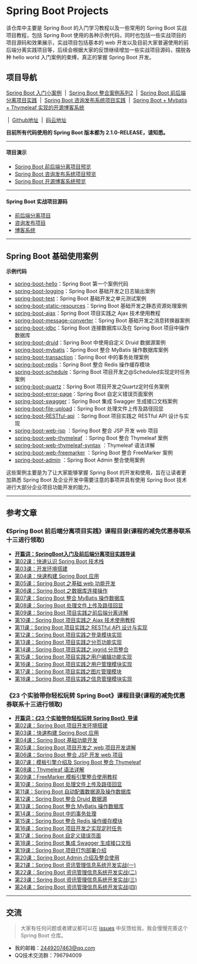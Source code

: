 # Spring Boot Projects

该仓库中主要是 Spring Boot 的入门学习教程以及一些常用的 Spring Boot 实战项目教程，包括 Spring Boot 使用的各种示例代码，同时也包括一些实战项目的项目源码和效果展示，实战项目包括基本的 web 开发以及目前大家普遍使用的前后端分离实践项目等，后续会根据大家的反馈继续增加一些实战项目源码，摆脱各种 hello world 入门案例的束缚，真正的掌握 Spring Boot 开发。

## 项目导航

[Spring Boot 入门小案例](https://github.com/ZHENFENG13/spring-boot-projects/tree/master/SpringBoot入门案例源码) &nbsp;| &nbsp;[Spring Boot 整合案例系列2](https://github.com/ZHENFENG13/spring-boot-projects/tree/master/玩转SpringBoot系列案例源码) &nbsp;| &nbsp;[Spring Boot 前后端分离项目实践](https://github.com/ZHENFENG13/spring-boot-projects/tree/master/SpringBoot前后端分离实战项目源码) &nbsp;| &nbsp;[Spring Boot 咨询发布系统项目实践](https://github.com/ZHENFENG13/spring-boot-projects/tree/master/SpringBoot咨询发布系统实战项目源码) &nbsp;| &nbsp;[Spring Boot + Mybatis + Thymeleaf 实现的开源博客系统](https://github.com/ZHENFENG13/My-Blog) 

&nbsp;| &nbsp;[Github地址](https://github.com/ZHENFENG13/spring-boot-projects) &nbsp;| &nbsp;[码云地址](https://gitee.com/zhenfeng13/spring-boot-projects)

**目前所有代码使用的 Spring Boot 版本都为 2.1.0-RELEASE，请知悉。**

---

#### 项目演示

- [Spring Boot 前后端分离项目预览](https://www.bilibili.com/video/av52551579)
- [Spring Boot 咨询发布系统项目预览](https://www.bilibili.com/video/av52551450)
- [Spring Boot 开源博客系统预览](https://www.bilibili.com/video/av52551095)

---

#### Spring Boot 实战项目源码

- [前后端分离项目](https://github.com/ZHENFENG13/spring-boot-projects/tree/master/SpringBoot前后端分离实战项目源码/spring-boot-project-front-end&back-end)
- [咨询发布项目](https://github.com/ZHENFENG13/spring-boot-projects/tree/master/SpringBoot咨询发布系统实战项目源码/springboot-project-news-publish-system)
- [博客系统](https://github.com/ZHENFENG13/My-Blog)

---

## Spring Boot 基础使用案例

**示例代码**

- [spring-boot-hello](https://github.com/ZHENFENG13/spring-boot-projects/tree/master/SpringBoot入门案例源码/spring-boot-helloworld)：Spring Boot 第一个案例代码
- [spring-boot-logging](https://github.com/ZHENFENG13/spring-boot-projects/tree/master/玩转SpringBoot系列案例源码/spring-boot-logging)：Spring Boot 基础开发之日志输出案例
- [spring-boot-test](https://github.com/ZHENFENG13/spring-boot-projects/tree/master/玩转SpringBoot系列案例源码/spring-boot-test)：Spring Boot 基础开发之单元测试案例
- [spring-boot-static-resources](https://github.com/ZHENFENG13/spring-boot-projects/tree/master/SpringBoot入门案例源码/spring-boot-static-resources)：Spring Boot 基础开发之静态资源处理案例
- [spring-boot-ajax](https://github.com/ZHENFENG13/spring-boot-projects/tree/master/SpringBoot入门案例源码/spring-boot-ajax)：Spring Boot 项目实践之 Ajax 技术使用教程
- [spring-boot-message-converter](https://github.com/ZHENFENG13/spring-boot-projects/tree/master/玩转SpringBoot系列案例源码/spring-boot-message-converter)：Spring Boot 基础开发之消息转换器案例
- [spring-boot-jdbc](https://github.com/ZHENFENG13/spring-boot-projects/tree/master/SpringBoot入门案例源码/spring-boot-jdbc)：Spring Boot 连接数据库以及在 Spring Boot 项目中操作数据库
- [spring-boot-druid](https://github.com/ZHENFENG13/spring-boot-projects/tree/master/玩转SpringBoot系列案例源码/spring-boot-druid)：Spring Boot 中使用自定义 Druid 数据源案例
- [spring-boot-mybatis](https://github.com/ZHENFENG13/spring-boot-projects/tree/master/SpringBoot入门案例源码/spring-boot-mybatis)：Spring Boot 整合 MyBatis 操作数据库案例
- [spring-boot-transaction](https://github.com/ZHENFENG13/spring-boot-projects/tree/master/玩转SpringBoot系列案例源码/spring-boot-transaction)：Spring Boot 中的事务处理案例
- [spring-boot-redis](https://github.com/ZHENFENG13/spring-boot-projects/tree/master/玩转SpringBoot系列案例源码/spring-boot-redis)：Spring Boot 整合 Redis 操作缓存模块
- [spring-boot-schedule](https://github.com/ZHENFENG13/spring-boot-projects/tree/master/玩转SpringBoot系列案例源码/spring-boot-schedule)：Spring Boot 项目开发之@Scheduled实现定时任务案例
- [spring-boot-quartz](https://github.com/ZHENFENG13/spring-boot-projects/tree/master/玩转SpringBoot系列案例源码/spring-boot-quartz)：Spring Boot 项目开发之Quartz定时任务案例
- [spring-boot-error-page](https://github.com/ZHENFENG13/spring-boot-projects/tree/master/玩转SpringBoot系列案例源码/spring-boot-error-page)：Spring Boot 自定义错误页面案例
- [spring-boot-swagger](https://github.com/ZHENFENG13/spring-boot-projects/tree/master/玩转SpringBoot系列案例源码/spring-boot-swagger)：Spring Boot 集成 Swagger 生成接口文档案例
- [spring-boot-file-upload](https://github.com/ZHENFENG13/spring-boot-projects/tree/master/SpringBoot入门案例源码/spring-boot-file-upload)：Spring Boot 处理文件上传及路径回显
- [spring-boot-RESTful-api](https://github.com/ZHENFENG13/spring-boot-projects/tree/master/SpringBoot入门案例源码/spring-boot-RESTful-api) ：Spring Boot 项目实践之 RESTful API 设计与实现
- [spring-boot-web-jsp](https://github.com/ZHENFENG13/spring-boot-projects/tree/master/玩转SpringBoot系列案例源码/spring-boot-web-jsp) ：Spring Boot 整合 JSP 开发 web 项目
- [spring-boot-web-thymeleaf](https://github.com/ZHENFENG13/spring-boot-projects/tree/master/玩转SpringBoot系列案例源码/spring-boot-web-thymeleaf) ：Spring Boot 整合 Thymeleaf 案例
- [spring-boot-web-thymeleaf-syntax](https://github.com/ZHENFENG13/spring-boot-projects/tree/master/玩转SpringBoot系列案例源码/spring-boot-web-thymeleaf-syntax) ：Thymeleaf 语法详解
- [spring-boot-web-freemarker](https://github.com/ZHENFENG13/spring-boot-projects/tree/master/玩转SpringBoot系列案例源码/spring-boot-web-freemarker) ：Spring Boot 整合 FreeMarker 案例
- [spring-boot-admin](https://github.com/ZHENFENG13/spring-boot-projects/tree/master/玩转SpringBoot系列案例源码/spring-boot-admin) ：Spring Boot Admin 整合使用案例

这些案例主要是为了让大家能够掌握 Spring Boot 的开发和使用，旨在让读者更加熟悉 Spring Boot 及企业开发中需要注意的事项并具有使用 Spring Boot 技术进行大部分企业项目功能开发的能力。

---

## 参考文章

### 《Spring Boot 前后端分离项目实践》课程目录(课程的减免优惠券联系十三进行领取)

- [**开篇词：SpringBoot入门及前后端分离项目实践导读**](https://www.shiyanlou.com/courses/1244)
- [第02课：快速认识 Spring Boot 技术栈](https://www.shiyanlou.com/courses/1244)
- [第03课：开发环境搭建](https://www.shiyanlou.com/courses/1244)
- [第04课：快速构建 Spring Boot 应用](https://www.shiyanlou.com/courses/1244)
- [第05课：Spring Boot 之基础 web 功能开发](https://www.shiyanlou.com/courses)
- [第06课：Spring Boot 之数据库连接操作](https://www.shiyanlou.com/courses/1244)
- [第07课：Spring Boot 整合 MyBatis 操作数据库](https://www.shiyanlou.com/courses/1244)
- [第08课：Spring Boot 处理文件上传及路径回显](https://www.shiyanlou.com/courses/1244)
- [第09课：Spring Boot 项目实践之前后端分离详解](https://www.shiyanlou.com/courses/1244)
- [第10课：Spring Boot 项目实践之 Ajax 技术使用教程](https://www.shiyanlou.com/courses/1244)
- [第11课：Spring Boot 项目实践之  RESTful API 设计与实现](https://www.shiyanlou.com/courses/1244)
- [第12课：Spring Boot 项目实践之登录模块实现](https://www.shiyanlou.com/courses/1244)
- [第13课：Spring Boot 项目实践之分页功能实现](https://www.shiyanlou.com/courses/1244)
- [第14课：Spring Boot 项目实践之 jqgrid 分页整合](https://www.shiyanlou.com/courses/1244)
- [第15课：Spring Boot 项目实践之用户编辑功能实现](https://www.shiyanlou.com/courses/1244)
- [第16课：Spring Boot 项目实践之用户管理模块实现](https://www.shiyanlou.com/courses/1244)
- [第17课：Spring Boot 项目实践之图片管理模块](https://www.shiyanlou.com/courses/1244)
- [第18课：Spring Boot 项目实践之信息管理模块实现](https://www.shiyanlou.com/courses/1244)

### 《23 个实验带你轻松玩转 Spring Boot》课程目录(课程的减免优惠券联系十三进行领取)

- [**开篇词：《23 个实验带你轻松玩转 Spring Boot》导读**](https://www.shiyanlou.com/courses/1274)
- [第02课：Spring Boot 项目开发环境搭建](https://www.shiyanlou.com/courses/1274)
- [第03课：快速构建 Spring Boot 应用](https://www.shiyanlou.com/courses/1274)
- [第04课：Spring Boot 基础功能开发](https://www.shiyanlou.com/courses/1274)
- [第05课：Spring Boot 项目开发之 web 项目开发讲解](https://www.shiyanlou.com/courses/1274)
- [第06课：Spring Boot 整合 JSP 开发 web 项目](https://www.shiyanlou.com/courses/1274)
- [第07课：模板引擎介绍及 Spring Boot 整合 Thymeleaf](https://www.shiyanlou.com/courses/1274)
- [第08课：Thymeleaf 语法详解](https://www.shiyanlou.com/courses/1274)
- [第09课：FreeMarker 模板引擎整合使用教程](https://www.shiyanlou.com/courses/1274)
- [第10课：Spring Boot 处理文件上传及路径回显](https://www.shiyanlou.com/courses/1274)
- [第11课：Spring Boot 自动配置数据源及操作数据库](https://www.shiyanlou.com/courses/1274)
- [第12课：Spring Boot 整合 Druid 数据源](https://www.shiyanlou.com/courses/1274)
- [第13课：Spring Boot 整合 MyBatis 操作数据库](https://www.shiyanlou.com/courses/1274)
- [第14课：Spring Boot 中的事务处理](https://www.shiyanlou.com/courses/1274)
- [第15课：Spring Boot 整合 Redis 操作缓存模块](https://www.shiyanlou.com/courses/1274)
- [第16课：Spring Boot 项目开发之实现定时任务](https://www.shiyanlou.com/courses/1274)
- [第17课：Spring Boot 自定义错误页面](https://www.shiyanlou.com/courses/1274)
- [第18课：Spring Boot 集成 Swagger 生成接口文档](https://www.shiyanlou.com/courses/1274)
- [第19课：Spring Boot 项目打包部署介绍](https://www.shiyanlou.com/courses/1274)
- [第20课：Spring Boot Admin 介绍及整合使用](https://www.shiyanlou.com/courses/1274)
- [第21课：Spring Boot 资讯管理信息系统开发实战(一)](https://www.shiyanlou.com/courses/1274)
- [第22课：Spring Boot 资讯管理信息系统开发实战(二)](https://www.shiyanlou.com/courses/1274)
- [第23课：Spring Boot 资讯管理信息系统开发实战(三)](https://www.shiyanlou.com/courses/1274)
- [第24课：Spring Boot 资讯管理信息系统开发实战(四)](https://www.shiyanlou.com/courses/1274)

---

## 交流

> 大家有任何问题或者建议都可以在 [issues](https://github.com/ZHENFENG13/spring-boot-projects/issues) 中反馈给我，我会慢慢完善这个 Spring Boot 仓库。

- 我的邮箱：2449207463@qq.com
- QQ技术交流群：796794009
